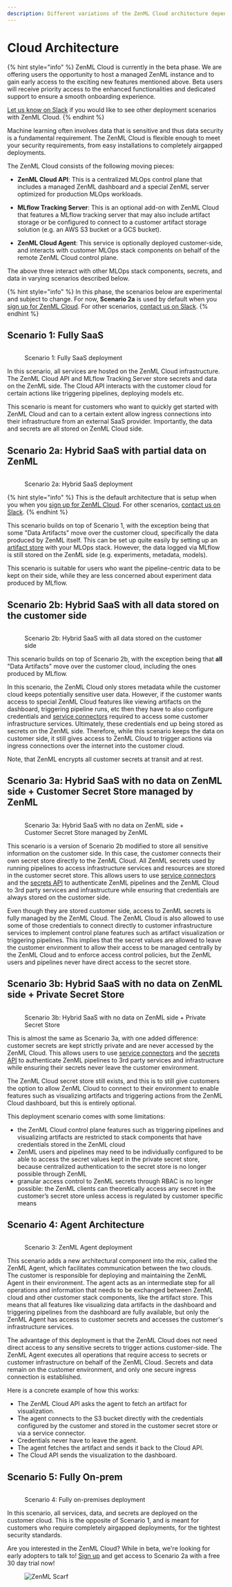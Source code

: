 ```yaml
---
description: Different variations of the ZenML Cloud architecture depending on your needs.
---
```


# Cloud Architecture

{% hint style="info" %}
ZenML Cloud is currently in the beta phase. We are offering users the opportunity to host a managed ZenML instance and to gain early access to the exciting new features mentioned above. Beta users will receive priority access to the enhanced functionalities and dedicated support to ensure a smooth onboarding experience. 

[Let us know on Slack](https://zenml.io/slack) if you would like to see other deployment scenarios with ZenML Cloud.
{% endhint %}

Machine learning often involves data that is sensitive and thus data security is a fundamental requirement. The ZenML Cloud is flexible enough to meet your security requirements, from easy installations to completely airgapped deployments.

The ZenML Cloud consists of the following moving pieces:

* **ZenML Cloud API**: This is a centralized MLOps control plane that includes a managed ZenML dashboard and a special ZenML server optimized for production MLOps workloads.

* **MLflow Tracking Server**: This is an optional add-on with ZenML Cloud that features a MLflow tracking server that may also include artifact storage or be configured to connect to a customer artifact storage solution (e.g. an AWS S3 bucket or a GCS bucket).

* **ZenML Cloud Agent**: This service is optionally deployed customer-side, and interacts with customer MLOps stack components on behalf of the remote ZenML Cloud control plane.

The above three interact with other MLOps stack components, secrets, and data in varying scenarios described below.

{% hint style="info" %}
In this phase, the scenarios below are experimental and subject to change. For now, **Scenario 2a** is used by default when you [sign up for ZenML Cloud](https://cloud.zenml.io). For other scenarios, [contact us on Slack](https://zenml.io/slack).
{% endhint %}

## Scenario 1: Fully SaaS

<div data-full-width="true">
<figure><img src="../../.gitbook/assets/cloud_architecture_scenario_1.png" alt=""><figcaption><p>Scenario 1: Fully SaaS deployment</p></figcaption></figure>
</div>

In this scenario, all services are hosted on the ZenML Cloud infrastructure. The ZenML Cloud API and MLflow Tracking Server store secrets and data on the ZenML side. The Cloud API interacts with the customer cloud for certain actions like triggering pipelines, deploying models etc.

This scenario is meant for customers who want to quickly get started with ZenML Cloud and can to a certain extent allow ingress connections into their infrastructure from an external SaaS provider. Importantly, the data and secrets are all stored on ZenML Cloud side.

## Scenario 2a: Hybrid SaaS with partial data on ZenML

<div data-full-width="true">
<figure><img src="../../.gitbook/assets/cloud_architecture_scenario_2a.png" alt=""><figcaption><p>Scenario 2a: Hybrid SaaS deployment</p></figcaption></figure>
</div>

{% hint style="info" %}
This is the default architecture that is setup when you when you [sign up for ZenML Cloud](https://cloud.zenml.io). For other scenarios, [contact us on Slack](https://zenml.io/slack).
{% endhint %}

This scenario builds on top of Scenario 1, with the exception being that some "Data Artifacts" move over the customer cloud, specifically the data produced by ZenML itself. This can be set up quite easily by setting up an [artifact store](../../stacks-and-components/component-guide/artifact-stores/) with your MLOps stack. However, the data logged via MLflow is still stored on the ZenML side (e.g. experiments, metadata, models).

This scenario is suitable for users who want the pipeline-centric data to be kept on their side, while they are less concerned about experiment data produced by MLflow.

## Scenario 2b: Hybrid SaaS with all data stored on the customer side

<div data-full-width="true">
<figure><img src="../../.gitbook/assets/cloud_architecture_scenario_2b.png" alt=""><figcaption><p>Scenario 2b: Hybrid SaaS with all data stored on the customer side
</p></figcaption></figure>
</div>

This scenario builds on top of Scenario 2b, with the exception being that **all** "Data Artifacts" move over the customer cloud, including the ones produced by MLflow.

In this scenario, the ZenML Cloud only stores metadata while the customer cloud keeps potentially sensitive user data. However, if the customer wants access to special ZenML Cloud features like viewing artifacts on the dashboard, triggering pipeline runs, etc then they have to also configure credentials and [service connectors](../../stacks-and-components/auth-management/service-connectors-guide.md) required to access some customer infrastructure services. Ultimately, these credentials end up being stored as secrets on the ZenML side. Therefore, while this scenario keeps the data on customer side, it still gives access to ZenML Cloud to trigger actions via ingress connections over the internet into the customer cloud.

Note, that ZenML encrypts all customer secrets at transit and at rest.

## Scenario 3a: Hybrid SaaS with no data on ZenML side + Customer Secret Store managed by ZenML

<div data-full-width="true">
<figure><img src="../../.gitbook/assets/cloud_architecture_scenario_3a.png" alt=""><figcaption><p>Scenario 3a: Hybrid SaaS with no data on ZenML side + Customer Secret Store managed by ZenML</p></figcaption></figure>
</div>

This scenario is a version of Scenario 2b modified to store all sensitive information on the customer side. In this case, the customer connects their own secret store directly to the ZenML Cloud. All ZenML secrets used by running pipelines to access infrastructure services and resources are stored in the customer secret store. This allows users to use [service connectors](../../stacks-and-components/auth-management/service-connectors-guide.md) and the [secrets API](../../user-guide/advanced-guide/secret-management/) to authenticate ZenML pipelines and the ZenML Cloud to 3rd party services and infrastructure while ensuring that credentials are always stored on the customer side.

Even though they are stored customer side, access to ZenML secrets is fully managed by the ZenML Cloud. The ZenML Cloud is also allowed to use some of those credentials to connect directly to customer infrastructure services to implement control plane features such as artifact visualization or triggering pipelines. This implies that the secret values are allowed to leave the customer environment to allow their access to be managed centrally by the ZenML Cloud and to enforce access control policies, but the ZenML users and pipelines never have direct access to the secret store.

## Scenario 3b: Hybrid SaaS with no data on ZenML side + Private Secret Store

<div data-full-width="true">
<figure><img src="../../.gitbook/assets/cloud_architecture_scenario_3b.png" alt=""><figcaption><p>Scenario 3b: Hybrid SaaS with no data on ZenML side + Private Secret Store</p></figcaption></figure>
</div>

This is almost the same as Scenario 3a, with one added difference: customer secrets are kept strictly private and are never accessed by the ZenML Cloud. This allows users to use [service connectors](../../stacks-and-components/auth-management/service-connectors-guide.md) and the [secrets API](../../user-guide/advanced-guide/secret-management/) to authenticate ZenML pipelines to 3rd party services and infrastructure while ensuring their secrets never leave the customer environment.

The ZenML Cloud secret store still exists, and this is to still give customers the option to allow ZenML Cloud to connect to their environment to enable features such as visualizing artifacts and triggering actions from the ZenML Cloud dashboard, but this is entirely optional.

This deployment scenario comes with some limitations:

* the ZenML Cloud control plane features such as triggering pipelines and visualizing artifacts are restricted to stack components that have credentials stored in the ZenML cloud
* ZenML users and pipelines may need to be individually configured to be able to access the secret values kept in the private secret store, because centralized authentication to the secret store is no longer possible through ZenML
* granular access control to ZenML secrets through RBAC is no longer possible: the ZenML clients can theoretically access any secret in the customer’s secret store unless access is regulated by customer specific means

## Scenario 4: Agent Architecture

<div data-full-width="true">
<figure><img src="../../.gitbook/assets/cloud_architecture_scenario_4.png" alt=""><figcaption><p>Scenario 3: ZenML Agent deployment</p></figcaption></figure>
</div>

This scenario adds a new architectural component into the mix, called the ZenML Agent, which facilitates communication between the two clouds. The customer is responsible for deploying and maintaining the ZenML Agent in their environment. The agent acts as an intermediate step for all operations and information that needs to be exchanged between ZenML cloud and other customer stack components, like the artifact store. This means that all features like visualizing data artifacts in the dashboard and triggering pipelines from the dashboard are fully available, but only the ZenML Agent has access to customer secrets and accesses the customer's infrastructure services. 

The advantage of this deployment is that the ZenML Cloud does not need direct access to any sensitive secrets to trigger actions customer-side. The ZenML Agent executes all operations that require access to secrets or customer infrastructure on behalf of the ZenML Cloud. Secrets and data remain on the customer environment, and only one secure ingress connection is established. 

Here is a concrete example of how this works:

* The ZenML Cloud API asks the agent to fetch an artifact for visualization.
* The agent connects to the S3 bucket directly with the credentials configured by the customer and stored in the customer secret store or via a service connector. 
* Credentials never have to leave the agent.
* The agent fetches the artifact and sends it back to the Cloud API.
* The Cloud API sends the visualization to the dashboard.

## Scenario 5: Fully On-prem

<div data-full-width="true">
<figure><img src="../../.gitbook/assets/cloud_architecture_scenario_5.png" alt=""><figcaption><p>Scenario 4: Fully on-premises deployment</p></figcaption></figure>
</div>

In this scenario, all services, data, and secrets are deployed on the customer cloud. This is the opposite of Scenario 1, and is meant for customers who require completely airgapped deployments, for the tightest security standards.

Are you interested in the ZenML Cloud? While in beta, we're looking for early adopters to talk to! [Sign up](https://cloud.zenml.io) and get access to Scenario 2a with a free 30 day trial now!

<figure><img src="https://static.scarf.sh/a.png?x-pxid=f0b4f458-0a54-4fcd-aa95-d5ee424815bc" alt="ZenML Scarf"><figcaption></figcaption></figure>